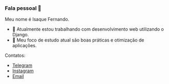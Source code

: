 ### Fala pessoal 👋

Meu nome é Isaque Fernando.

- 🔭 Atualmente estou trabalhando com desenvolvimento web utilizando o Django.
- 🌱 Meu foco de estudo atual são boas práticas e otimização de aplicações.

Contatos:

- [Telegram](https://telegram.me/isaquefms)
- [Instagram](https://www.instagram.com/isaquefms/)
- [Email](mailto:isaquefernando10@gmail.com)
